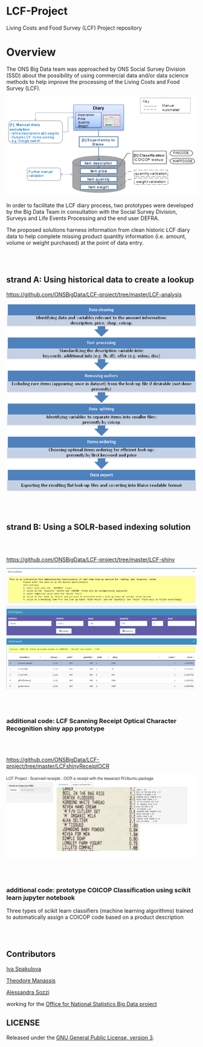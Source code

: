 # LCF-Project

Living Costs and Food Survey (LCF) Project repository

# Overview

The ONS Big Data team was approached by ONS Social Survey Division (SSD) about the possibility of using 
commercial data and/or data science methods to help improve the processing of the 
Living Costs and Food Survey (LCF).


![diaryprocess](https://github.com/ONSBigData/LCF-project/blob/master/LCFDiaryProcess.png "")  

     
In order to facilitate the LCF diary process, two prototypes were developed by the Big Data Team in consultation with 
the Social Survey Division, Surveys and Life Events Processing and the end user DEFRA. 

The proposed solutions harness information from clean historic LCF diary data to help complete 
missing product quantity information (i.e. amount, volume or weight purchased) at the point of data entry.   
     
<br></br>


## strand A: Using historical data to create a lookup    
     
https://github.com/ONSBigData/LCF-project/tree/master/LCF-analysis

![FlatFileApp](https://github.com/ONSBigData/LCF-project/blob/master/FlatFiles.png "")  

<br></br>


## strand B: Using a SOLR-based indexing solution


<br></br>


https://github.com/ONSBigData/LCF-project/tree/master/LCF-shiny

![SOLRShinyApp](https://github.com/ONSBigData/LCF-project/blob/master/LCF-2a.png "")  


<br></br>

### additional code: LCF Scanning Receipt Optical Character Recognition shiny app prototype

<br></br>


https://github.com/ONSBigData/LCF-project/tree/master/LCFshinyReceiptOCR

![OCRShinyApp](https://github.com/ONSBigData/LCF-project/blob/master/good.receipt.scan.png "")



<br></br>


 ### additional code: prototype COICOP Classification using scikit learn jupyter notebook

Three types of scikit learn classifiers (machine learning algorithms) trained to automatically assign a COICOP code 
based on a product description 


<br></br>


## Contributors

[Iva Spakulova](https://github.com/ivyONS)

[Theodore Manassis](https://github.com/mamonu)

[Alessandra Sozzi](https://github.com/AlessandraSozzi)

working for the [Office for National Statistics Big Data project](https://www.ons.gov.uk/aboutus/whatwedo/programmesandprojects/theonsbigdataproject)


## LICENSE

Released under the [GNU General Public License, version 3](LICENSE).
